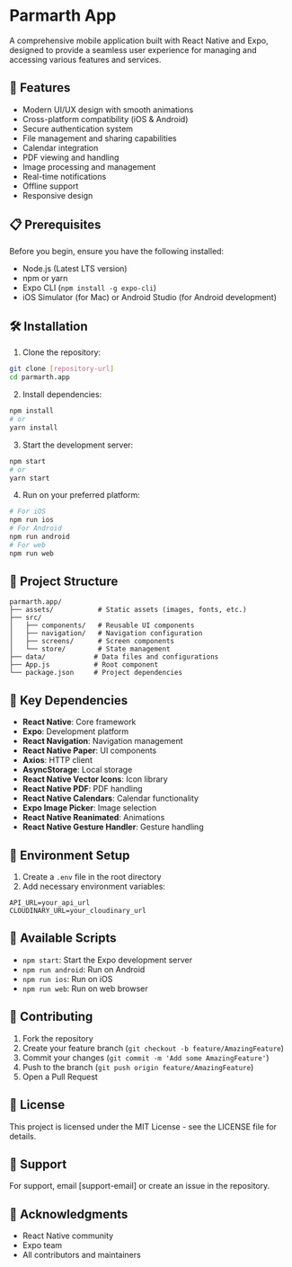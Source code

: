 # Parmarth App

A comprehensive mobile application built with React Native and Expo, designed to provide a seamless user experience for managing and accessing various features and services.

## 🚀 Features

- Modern UI/UX design with smooth animations
- Cross-platform compatibility (iOS & Android)
- Secure authentication system
- File management and sharing capabilities
- Calendar integration
- PDF viewing and handling
- Image processing and management
- Real-time notifications
- Offline support
- Responsive design

## 📋 Prerequisites

Before you begin, ensure you have the following installed:
- Node.js (Latest LTS version)
- npm or yarn
- Expo CLI (`npm install -g expo-cli`)
- iOS Simulator (for Mac) or Android Studio (for Android development)

## 🛠️ Installation

1. Clone the repository:
```bash
git clone [repository-url]
cd parmarth.app
```

2. Install dependencies:
```bash
npm install
# or
yarn install
```

3. Start the development server:
```bash
npm start
# or
yarn start
```

4. Run on your preferred platform:
```bash
# For iOS
npm run ios
# For Android
npm run android
# For web
npm run web
```

## 📁 Project Structure

```
parmarth.app/
├── assets/           # Static assets (images, fonts, etc.)
├── src/
│   ├── components/   # Reusable UI components
│   ├── navigation/   # Navigation configuration
│   ├── screens/      # Screen components
│   └── store/        # State management
├── data/            # Data files and configurations
├── App.js           # Root component
└── package.json     # Project dependencies
```

## 🔧 Key Dependencies

- **React Native**: Core framework
- **Expo**: Development platform
- **React Navigation**: Navigation management
- **React Native Paper**: UI components
- **Axios**: HTTP client
- **AsyncStorage**: Local storage
- **React Native Vector Icons**: Icon library
- **React Native PDF**: PDF handling
- **React Native Calendars**: Calendar functionality
- **Expo Image Picker**: Image selection
- **React Native Reanimated**: Animations
- **React Native Gesture Handler**: Gesture handling

## 🔐 Environment Setup

1. Create a `.env` file in the root directory
2. Add necessary environment variables:
```
API_URL=your_api_url
CLOUDINARY_URL=your_cloudinary_url
```

## 📱 Available Scripts

- `npm start`: Start the Expo development server
- `npm run android`: Run on Android
- `npm run ios`: Run on iOS
- `npm run web`: Run on web browser

## 🤝 Contributing

1. Fork the repository
2. Create your feature branch (`git checkout -b feature/AmazingFeature`)
3. Commit your changes (`git commit -m 'Add some AmazingFeature'`)
4. Push to the branch (`git push origin feature/AmazingFeature`)
5. Open a Pull Request

## 📄 License

This project is licensed under the MIT License - see the LICENSE file for details.

## 👥 Support

For support, email [support-email] or create an issue in the repository.

## 🙏 Acknowledgments

- React Native community
- Expo team
- All contributors and maintainers